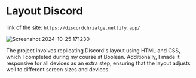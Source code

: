 # Layout Discord

link of the site: `https://discordchrialge.netlify.app/`

![Screenshot 2024-10-25 171230](https://github.com/user-attachments/assets/b88680e0-0c56-4a55-998b-a4fb4277697c)


The project involves replicating Discord's layout using HTML and CSS, which I completed during my course at Boolean. Additionally, I made it responsive for all devices as an extra step, ensuring that the layout adjusts well to different screen sizes and devices.
